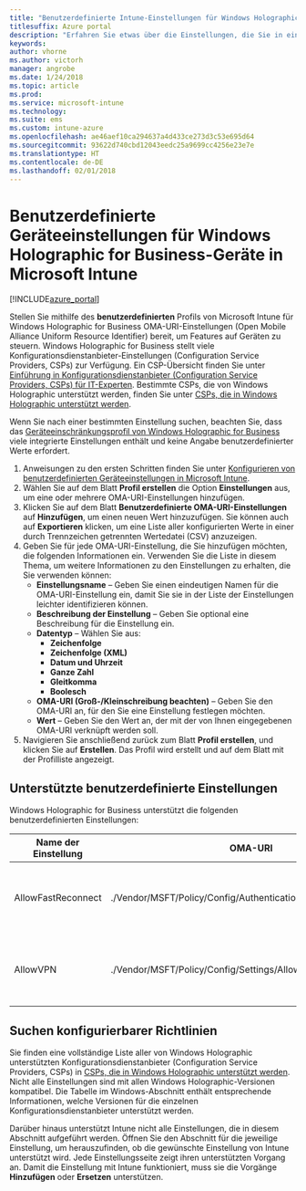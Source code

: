 ```yaml
---
title: "Benutzerdefinierte Intune-Einstellungen für Windows Holographic for Business-Geräte"
titlesuffix: Azure portal
description: "Erfahren Sie etwas über die Einstellungen, die Sie in einem benutzerdefinierten Windows Holographic for Business-Profil verwenden können."
keywords: 
author: vhorne
ms.author: victorh
manager: angrobe
ms.date: 1/24/2018
ms.topic: article
ms.prod: 
ms.service: microsoft-intune
ms.technology: 
ms.suite: ems
ms.custom: intune-azure
ms.openlocfilehash: ae46aef10ca294637a4d433ce273d3c53e695d64
ms.sourcegitcommit: 93622d740cbd12043eedc25a9699cc4256e23e7e
ms.translationtype: HT
ms.contentlocale: de-DE
ms.lasthandoff: 02/01/2018
---
```

# <a name="custom-device-settings-for-windows-holographic-for-business-devices-in-microsoft-intune"></a>Benutzerdefinierte Geräteeinstellungen für Windows Holographic for Business-Geräte in Microsoft Intune

[!INCLUDE[azure_portal](./includes/azure_portal.md)]

 Stellen Sie mithilfe des **benutzerdefinierten** Profils von Microsoft Intune für Windows Holographic for Business OMA-URI-Einstellungen (Open Mobile Alliance Uniform Resource Identifier) bereit, um Features auf Geräten zu steuern. Windows Holographic for Business stellt viele Konfigurationsdienstanbieter-Einstellungen (Configuration Service Providers, CSPs) zur Verfügung. Ein CSP-Übersicht finden Sie unter [Einführung in Konfigurationsdienstanbieter (Configuration Service Providers, CSPs) für IT-Experten](https://technet.microsoft.com/itpro/windows/manage/how-it-pros-can-use-configuration-service-providers). Bestimmte CSPs, die von Windows Holographic unterstützt werden, finden Sie unter [CSPs, die in Windows Holographic unterstützt werden](https://docs.microsoft.com/en-us/windows/client-management/mdm/configuration-service-provider-reference#hololens).

Wenn Sie nach einer bestimmten Einstellung suchen, beachten Sie, dass das [Geräteeinschränkungsprofil von Windows Holographic for Business](device-restrictions-windows-holographic.md) viele integrierte Einstellungen enthält und keine Angabe benutzerdefinierter Werte erfordert.

1. Anweisungen zu den ersten Schritten finden Sie unter [Konfigurieren von benutzerdefinierten Geräteeinstellungen in Microsoft Intune](custom-settings-configure.md).
2. Wählen Sie auf dem Blatt **Profil erstellen** die Option **Einstellungen** aus, um eine oder mehrere OMA-URI-Einstellungen hinzufügen.
3. Klicken Sie auf dem Blatt **Benutzerdefinierte OMA-URI-Einstellungen** auf **Hinzufügen**, um einen neuen Wert hinzuzufügen. Sie können auch auf **Exportieren** klicken, um eine Liste aller konfigurierten Werte in einer durch Trennzeichen getrennten Wertedatei (CSV) anzuzeigen.
4. Geben Sie für jede OMA-URI-Einstellung, die Sie hinzufügen möchten, die folgenden Informationen ein. Verwenden Sie die Liste in diesem Thema, um weitere Informationen zu den Einstellungen zu erhalten, die Sie verwenden können:
    - **Einstellungsname** – Geben Sie einen eindeutigen Namen für die OMA-URI-Einstellung ein, damit Sie sie in der Liste der Einstellungen leichter identifizieren können.
    - **Beschreibung der Einstellung** – Geben Sie optional eine Beschreibung für die Einstellung ein.
    - **Datentyp** – Wählen Sie aus:
        - **Zeichenfolge**
        - **Zeichenfolge (XML)**
        - **Datum und Uhrzeit**
        - **Ganze Zahl**
        - **Gleitkomma**
        - **Boolesch**
    - **OMA-URI (Groß-/Kleinschreibung beachten)** – Geben Sie den OMA-URI an, für den Sie eine Einstellung festlegen möchten.
    - **Wert** – Geben Sie den Wert an, der mit der von Ihnen eingegebenen OMA-URI verknüpft werden soll.
5. Navigieren Sie anschließend zurück zum Blatt **Profil erstellen**, und klicken Sie auf **Erstellen**.
Das Profil wird erstellt und auf dem Blatt mit der Profilliste angezeigt.

## <a name="supported-custom-settings"></a>Unterstützte benutzerdefinierte Einstellungen

Windows Holographic for Business unterstützt die folgenden benutzerdefinierten Einstellungen:


|Name der Einstellung|OMA-URI|Datentyp  |
|---------|---------|---------|
|AllowFastReconnect     |./Vendor/MSFT/Policy/Config/Authentication/AllowFastReconnect|Ganze Zahl (0 – nicht zulässig, 1 – zulässig)|
|AllowVPN     |./Vendor/MSFT/Policy/Config/Settings/AllowVPN|Ganze Zahl (0 – nicht zulässig, 1 – zulässig)|



## <a name="how-to-find-the-policies-you-can-configure"></a>Suchen konfigurierbarer Richtlinien

Sie finden eine vollständige Liste aller von Windows Holographic unterstützten Konfigurationsdienstanbieter (Configuration Service Providers, CSPs) in [CSPs, die in Windows Holographic unterstützt werden](https://docs.microsoft.com/en-us/windows/client-management/mdm/configuration-service-provider-reference#hololens). Nicht alle Einstellungen sind mit allen Windows Holographic-Versionen kompatibel. Die Tabelle im Windows-Abschnitt enthält entsprechende Informationen, welche Versionen für die einzelnen Konfigurationsdienstanbieter unterstützt werden.

Darüber hinaus unterstützt Intune nicht alle Einstellungen, die in diesem Abschnitt aufgeführt werden. Öffnen Sie den Abschnitt für die jeweilige Einstellung, um herauszufinden, ob die gewünschte Einstellung von Intune unterstützt wird. Jede Einstellungsseite zeigt ihren unterstützten Vorgang an. Damit die Einstellung mit Intune funktioniert, muss sie die Vorgänge **Hinzufügen** oder **Ersetzen** unterstützen.


